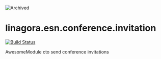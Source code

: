 ![Archived](https://img.shields.io/badge/Current_Status-archived-blue?style=flat)

# linagora.esn.conference.invitation

[![Build Status](https://ci.linagora.com/linagora/lgs/openpaas/linagora.esn.conference.invitation/badges/master/build.svg)](https://ci.linagora.com/linagora/lgs/openpaas/linagora.esn.conference.invitation/)

AwesomeModule cto send conference invitations
